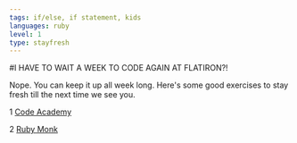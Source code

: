 ```yaml
---
tags: if/else, if statement, kids
languages: ruby
level: 1
type: stayfresh
---
```


#I HAVE TO WAIT A WEEK TO CODE AGAIN AT FLATIRON?!

Nope. You can keep it up all week long. Here's some good exercises to stay fresh till the next time we see you.

1 [Code Academy](http://www.codecademy.com/glossary/ruby/if-unless-elsif-and-else)

2 [Ruby Monk](http://rubymonk.com/learning/books/1-ruby-primer/chapters/8-control-structures/lessons/41-conditions-using-the-if-statement)